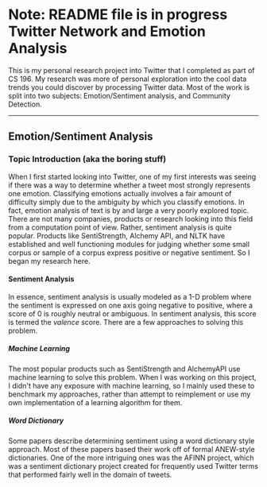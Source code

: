 Note: README file is in progress
Twitter Network and Emotion Analysis
===================


This is my personal research project into Twitter that I completed as part of CS 196. My research was more of personal exploration into the cool data trends you could discover by processing Twitter data. Most of the work is split into two subjects: Emotion/Sentiment analysis, and Community Detection.

----------

Emotion/Sentiment Analysis
-------------

### Topic Introduction (aka the boring stuff)
When I first started looking into Twitter, one of my first interests was seeing if there was a way to determine whether a tweet most strongly represents one emotion. Classifying emotions actually involves a fair amount of difficulty simply due to the ambiguity by which you classify emotions. In fact, emotion analysis of text is by and large a very poorly explored topic. There are not many companies, products or research looking into this field from a computation point of view. Rather, sentiment analysis is quite popular. Products like SentiStrength, Alchemy API, and NLTK have established and well functioning modules for judging whether some small corpus or sample of a corpus express positive or negative sentiment. So I began my research here.

#### Sentiment Analysis
In essence, sentiment analysis is usually modeled as a 1-D problem where the sentiment is expressed on one axis going negative to positive, where a score of 0 is roughly neutral or ambiguous. In sentiment analysis, this score is termed the *valence* score. There are a few approaches to solving this problem.

##### Machine Learning
The most popular products such as SentiStrength and AlchemyAPI use machine learning to solve this problem. When I was working on this project, I didn't have any exposure with machine learning, so I mainly used these to benchmark my approaches, rather than attempt to reimplement or use my own implementation of a learning algorithm for them.
##### Word Dictionary
Some papers describe determining sentiment using a word dictionary style approach. Most of these papers based their work off of formal ANEW-style dictionaries. One of the more intriguing ones was the AFINN project, which was a sentiment dictionary project created for frequently used Twitter terms that performed fairly well in the domain of tweets. 